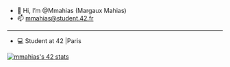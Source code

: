 - 👋 Hi, I’m @Mmahias (Margaux Mahias)
- :mailbox: mmahias@student.42.fr

-------------------------------------------------------------------------------------

- :computer: Student at 42 |Paris

[![mmahias's 42 stats](https://badge42.vercel.app/api/v2/cl2sxs96k001109mlj4sdqxmq/stats?cursusId=21&coalitionId=10)](https://github.com/JaeSeoKim/badge42)


<!---
Mmahias/Mmahias is a ✨ special ✨ repository because its `README.md` (this file) appears on your GitHub profile.
You can click the Preview link to take a look at your changes.
--->
